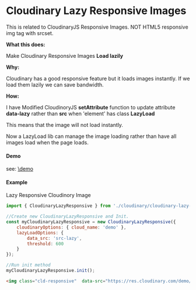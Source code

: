 # Cloudinary Lazy Responsive Images

This is related to CloudinaryJS Responsive Images. NOT HTML5 responsive img tag with srcset.

**What this does:**

Make Cloudinary Responsive Images **Load lazily**

**Why:**

Cloudinary has a good responsive feature but it loads images instantly. If we load them lazily we can save bandwidth.

**How:**
 
I have Modified CloudinoryJS **setAttribute** function to update attribute **data-lazy** rather than **src** when 'element' has class **LazyLoad**

This means that the image will not load instantly.

Now a LazyLoad lib can manage the image loading rather than have all images load when the page loads.

#### Demo

see: <a href="\demo">\demo</a>

 
#### Example
 
Lazy Responsive Cloudinory Image 

```Javascript
import { CloudinaryLazyResponsive } from './cloudinary/cloudinary-lazy-responsive';

//Create new CloudinaryLazyResponsive and Init.
const myCloudinaryLazyResponsive = new CloudinaryLazyResponsive({
    cloudinaryOptions: { cloud_name: 'demo' },
    lazyLoadOptions: {
        data_src: 'src-lazy',
        threshold: 600
    }
});

//Run init method
myCloudinaryLazyResponsive.init();
```

```html 
<img class="cld-responsive"  data-src="https://res.cloudinary.com/demo/image/upload/w_400,c_scale/sample.jpg" />
```
